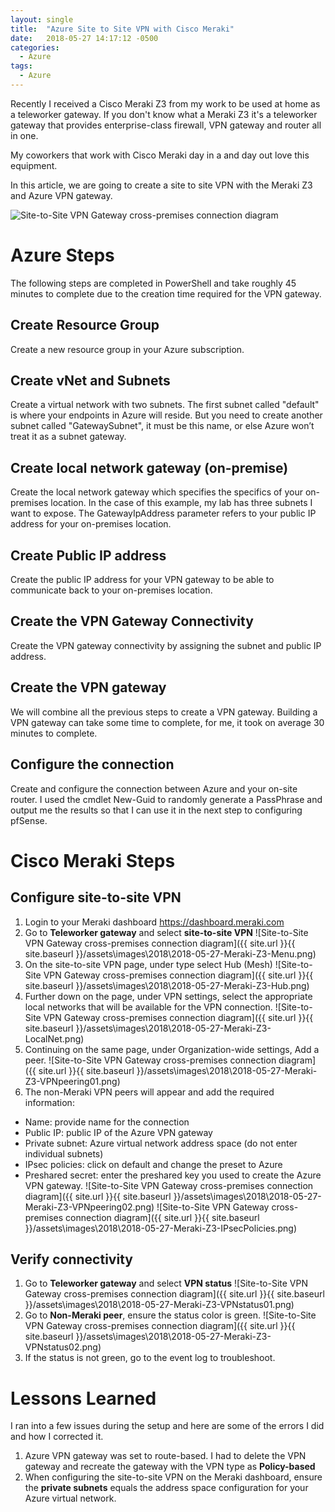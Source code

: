 ```yaml
---
layout: single
title:  "Azure Site to Site VPN with Cisco Meraki"
date:   2018-05-27 14:17:12 -0500
categories:
  - Azure
tags:
  - Azure
---
```


Recently I received a Cisco Meraki Z3 from my work to be used at home as a teleworker gateway.  If you don't know what a Meraki Z3 it's a teleworker gateway that provides enterprise-class firewall, VPN gateway and router all in one.

My coworkers that work with Cisco Meraki day in a and day out love this equipment.

In this article, we are going to create a site to site VPN with the Meraki Z3 and Azure VPN gateway.

![Site-to-Site VPN Gateway cross-premises connection diagram](https://github.com/MicrosoftDocs/azure-docs/raw/master/articles/vpn-gateway/media/vpn-gateway-howto-site-to-site-resource-manager-portal/site-to-site-diagram.png)

# Azure Steps
The following steps are completed in PowerShell and take roughly 45 minutes to complete due to the creation time required for the VPN gateway.

## Create Resource Group
Create a new resource group in your Azure subscription.
<script src="https://gist.github.com/erleonard/636f95f9224ffc0025b23b7795ac9711.js"></script>

## Create vNet and Subnets
Create a virtual network with two subnets. The first subnet called "default" is where your endpoints in Azure will reside. But you need to create another subnet called "GatewaySubnet", it must be this name, or else Azure won’t treat it as a subnet gateway.

<script src="https://gist.github.com/erleonard/efa541497b0c4de2c9c2b2ecdeff42ba.js"></script>

## Create local network gateway (on-premise)
Create the local network gateway which specifies the specifics of your on-premises location. In the case of this example, my lab has three subnets I want to expose. The GatewayIpAddress parameter refers to your public IP address for your on-premises location.

<script src="https://gist.github.com/erleonard/446207146a5a9365b3c6e40b1e1a6fb0.js"></script>

## Create Public IP address
Create the public IP address for your VPN gateway to be able to communicate back to your on-premises location.

<script src="https://gist.github.com/erleonard/e9099f0ba3489c13ac336eadc594a717.js"></script>

## Create the VPN Gateway Connectivity
Create the VPN gateway connectivity by assigning the subnet and public IP address.

<script src="https://gist.github.com/erleonard/d1acd2144348d9245dfa516211203ce5.js"></script>

## Create the VPN gateway
We will combine all the previous steps to create a VPN gateway. Building a VPN gateway can take some time to complete, for me, it took on average 30 minutes to complete.

<script src="https://gist.github.com/erleonard/0452846cf4579499a1f194de8978e8e1.js"></script>


## Configure the connection
Create and configure the connection between Azure and your on-site router. I used the cmdlet New-Guid to randomly generate a PassPhrase and output me the results so that I can use it in the next step to configuring pfSense.

<script src="https://gist.github.com/erleonard/78a94e7cb54cda7d7582ce12bce1c0c4.js"></script> 

# Cisco Meraki Steps

## Configure site-to-site VPN

1. Login to your Meraki dashboard https://dashboard.meraki.com
2. Go to **Teleworker gateway** and select **site-to-site VPN**
![Site-to-Site VPN Gateway cross-premises connection diagram]({{ site.url }}{{ site.baseurl }}/assets\images\2018\2018-05-27-Meraki-Z3-Menu.png)
3. On the site-to-site VPN page, under type select Hub (Mesh)
![Site-to-Site VPN Gateway cross-premises connection diagram]({{ site.url }}{{ site.baseurl }}/assets\images\2018\2018-05-27-Meraki-Z3-Hub.png)
4. Further down on the page, under VPN settings, select the appropriate local networks that will be available for the VPN connection.
![Site-to-Site VPN Gateway cross-premises connection diagram]({{ site.url }}{{ site.baseurl }}/assets\images\2018\2018-05-27-Meraki-Z3-LocalNet.png)
5. Continuing on the same page, under Organization-wide settings, Add a peer.
![Site-to-Site VPN Gateway cross-premises connection diagram]({{ site.url }}{{ site.baseurl }}/assets\images\2018\2018-05-27-Meraki-Z3-VPNpeering01.png)
6. The non-Meraki VPN peers will appear and add the required information:
 - Name: provide name for the connection
 - Public IP: public IP of the Azure VPN gateway
 - Private subnet: Azure virtual network address space (do not enter individual subnets)
 - IPsec policies: click on default and change the preset to Azure
 - Preshared secret: enter the preshared key you used to create the Azure VPN gateway.
![Site-to-Site VPN Gateway cross-premises connection diagram]({{ site.url }}{{ site.baseurl }}/assets\images\2018\2018-05-27-Meraki-Z3-VPNpeering02.png)
![Site-to-Site VPN Gateway cross-premises connection diagram]({{ site.url }}{{ site.baseurl }}/assets\images\2018\2018-05-27-Meraki-Z3-IPsecPolicies.png)

## Verify connectivity
1. Go to **Teleworker gateway** and select **VPN status**
![Site-to-Site VPN Gateway cross-premises connection diagram]({{ site.url }}{{ site.baseurl }}/assets\images\2018\2018-05-27-Meraki-Z3-VPNstatus01.png)
2. Go to **Non-Meraki peer**, ensure the status color is green.
![Site-to-Site VPN Gateway cross-premises connection diagram]({{ site.url }}{{ site.baseurl }}/assets\images\2018\2018-05-27-Meraki-Z3-VPNstatus02.png)
3. If the status is not green, go to the event log to troubleshoot.

# Lessons Learned
I ran into a few issues during the setup and here are some of the errors I did and how I corrected it.
1. Azure VPN gateway was set to route-based. I had to delete the VPN gateway and recreate the gateway with the VPN type as **Policy-based**
2. When configuring the site-to-site VPN on the Meraki dashboard, ensure the **private subnets** equals the address space configuration for your Azure virtual network.